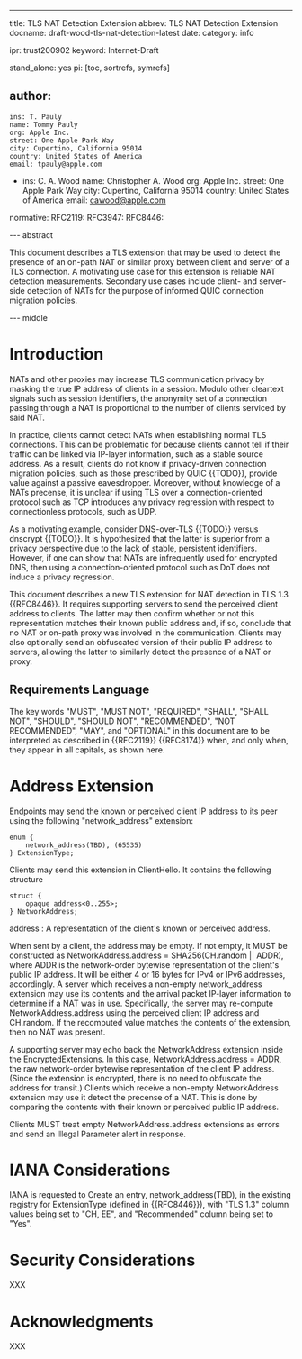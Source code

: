 ---
title: TLS NAT Detection Extension
abbrev: TLS NAT Detection Extension
docname: draft-wood-tls-nat-detection-latest
date:
category: info

ipr: trust200902
keyword: Internet-Draft

stand_alone: yes
pi: [toc, sortrefs, symrefs]

author:
  -
    ins: T. Pauly
    name: Tommy Pauly
    org: Apple Inc.
    street: One Apple Park Way
    city: Cupertino, California 95014
    country: United States of America
    email: tpauly@apple.com
  -
    ins: C. A. Wood
    name: Christopher A. Wood
    org: Apple Inc.
    street: One Apple Park Way
    city: Cupertino, California 95014
    country: United States of America
    email: cawood@apple.com

normative:
  RFC2119:
  RFC3947:
  RFC8446:

--- abstract

This document describes a TLS extension that may be used to detect the presence
of an on-path NAT or similar proxy between client and server of a TLS connection.
A motivating use case for this extension is reliable NAT detection measurements.
Secondary use cases include client- and server-side detection of NATs for the
purpose of informed QUIC connection migration policies.

--- middle

# Introduction

NATs and other proxies may increase TLS communication privacy by masking the true
IP address of clients in a session. Modulo other cleartext signals such as session
identifiers, the anonymity set of a connection passing through a NAT is proportional
to the number of clients serviced by said NAT.

In practice, clients cannot detect NATs when establishing normal TLS connections.
This can be problematic for because clients cannot tell if their traffic can be linked via
IP-layer information, such as a stable source address. As a result, clients do not know if
privacy-driven connection migration policies, such as those prescribed by QUIC {{TODO}},
provide value against a passive eavesdropper. Moreover, without knowledge of a NATs precense,
it is unclear if using TLS over a connection-oriented protocol such as TCP introduces any
privacy regression with respect to connectionless protocols, such as UDP.

As a motivating example, consider DNS-over-TLS {{TODO}} versus dnscrypt {{TODO}}. It is
hypothesized that the latter is superior from a privacy perspective due to the lack of stable,
persistent identifiers. However, if one can show that NATs are infrequently used for encrypted
DNS, then using a connection-oriented protocol such as DoT does not induce a privacy regression.

This document describes a new TLS extension for NAT detection in TLS 1.3 {{RFC8446}}. It requires supporting
servers to send the perceived client address to clients. The latter may then confirm whether or
not this representation matches their known public address and, if so, conclude that no NAT or
on-path proxy was involved in the communication. Clients may also optionally send an obfuscated
version of their public IP address to servers, allowing the latter to similarly detect the presence
of a NAT or proxy.

## Requirements Language

The key words "MUST", "MUST NOT", "REQUIRED", "SHALL", "SHALL NOT",
"SHOULD", "SHOULD NOT", "RECOMMENDED", "NOT RECOMMENDED", "MAY", and
"OPTIONAL" in this document are to be interpreted as described in
{{RFC2119}} {{RFC8174}} when, and only when, they appear in all capitals,
as shown here.

# Address Extension

Endpoints may send the known or perceived client IP address to its peer using the following
"network_address" extension:

~~~
enum {
    network_address(TBD), (65535)
} ExtensionType;
~~~

Clients may send this extension in ClientHello. It contains the following structure

~~~
struct {
    opaque address<0..255>;
} NetworkAddress;
~~~

address
: A representation of the client's known or perceived address.

When sent by a client, the address may be empty. If not empty, it MUST be constructed
as NetworkAddress.address = SHA256(CH.random || ADDR), where ADDR is the network-order
bytewise representation of the client's public IP address. It will be either 4 or 16
bytes for IPv4 or IPv6 addresses, accordingly. A server which receives a non-empty
network_address extension may use its contents and the arrival packet IP-layer information
to determine if a NAT was in use. Specifically, the server may re-compute NetworkAddress.address
using the perceived client IP address and CH.random. If the recomputed value matches
the contents of the extension, then no NAT was present.

A supporting server may echo back the NetworkAddress extension inside the EncryptedExtensions.
In this case, NetworkAddress.address = ADDR, the raw network-order bytewise representation
of the client IP address. (Since the extension is encrypted, there is no need to obfuscate
the address for transit.) Clients which receive a non-empty NetworkAddress extension may
use it detect the precense of a NAT. This is done by comparing the contents with their known
or perceived public IP address.

Clients MUST treat empty NetworkAddress.address extensions as errors and send an Illegal Parameter
alert in response.

# IANA Considerations

IANA is requested to Create an entry, network_address(TBD), in the existing registry
for ExtensionType (defined in {{RFC8446}}), with "TLS 1.3" column values being set to
"CH, EE", and "Recommended" column being set to "Yes".

# Security Considerations

XXX

# Acknowledgments

XXX
